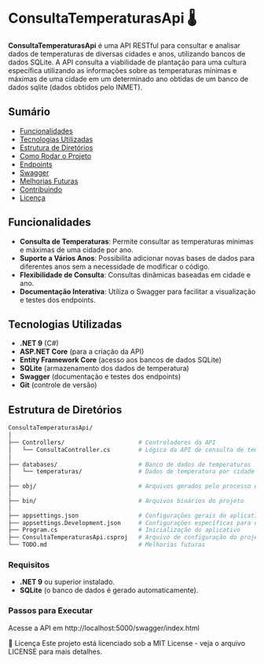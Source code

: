 # ConsultaTemperaturasApi 🌡️

**ConsultaTemperaturasApi** é uma API RESTful para consultar e analisar dados de temperaturas de diversas cidades e anos, utilizando bancos de dados SQLite. A API consulta a viabilidade de plantação para uma cultura específica utilizando as informações sobre as temperaturas mínimas e máximas de uma cidade em um determinado ano obtidas de um banco de dados sqlite (dados obtidos pelo INMET).

## Sumário

- [Funcionalidades](#funcionalidades)
- [Tecnologias Utilizadas](#tecnologias-utilizadas)
- [Estrutura de Diretórios](#estrutura-de-diretórios)
- [Como Rodar o Projeto](#como-rodar-o-projeto)
- [Endpoints](#endpoints)
- [Swagger](#swagger)
- [Melhorias Futuras](#melhorias-futuras)
- [Contribuindo](#contribuindo)
- [Licença](#licença)

## Funcionalidades

- **Consulta de Temperaturas**: Permite consultar as temperaturas mínimas e máximas de uma cidade por ano.
- **Suporte a Vários Anos**: Possibilita adicionar novas bases de dados para diferentes anos sem a necessidade de modificar o código.
- **Flexibilidade de Consulta**: Consultas dinâmicas baseadas em cidade e ano.
- **Documentação Interativa**: Utiliza o Swagger para facilitar a visualização e testes dos endpoints.

## Tecnologias Utilizadas

- **.NET 9** (C#)
- **ASP.NET Core** (para a criação da API)
- **Entity Framework Core** (acesso aos bancos de dados SQLite)
- **SQLite** (armazenamento dos dados de temperatura)
- **Swagger** (documentação e testes dos endpoints)
- **Git** (controle de versão)

## Estrutura de Diretórios

```bash
ConsultaTemperaturasApi/
│
├── Controllers/                     # Controladores da API
│   └── ConsultaController.cs        # Lógica da API de consulta de temperaturas
│
├── databases/                       # Banco de dados de temperaturas
│   └── temperaturas/                # Dados de temperatura por cidade e ano
│
├── obj/                             # Arquivos gerados pelo processo de build
│
├── bin/                             # Arquivos binários do projeto
│
├── appsettings.json                 # Configurações gerais do aplicativo
├── appsettings.Development.json     # Configurações específicas para desenvolvimento
├── Program.cs                       # Inicialização do aplicativo
├── ConsultaTemperaturasApi.csproj   # Arquivo de configuração do projeto
└── TODO.md                          # Melhorias futuras
```

### Requisitos

- **.NET 9** ou superior instalado.
- **SQLite** (o banco de dados é gerado automaticamente).

### Passos para Executar

Acesse a API em http://localhost:5000/swagger/index.html

📜 Licença
Este projeto está licenciado sob a MIT License - veja o arquivo LICENSE para mais detalhes.
